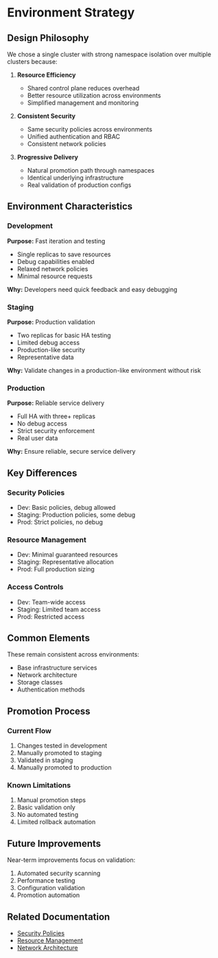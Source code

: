 # Environment Strategy

## Design Philosophy

We chose a single cluster with strong namespace isolation over multiple clusters because:

1. **Resource Efficiency**

   - Shared control plane reduces overhead
   - Better resource utilization across environments
   - Simplified management and monitoring

2. **Consistent Security**

   - Same security policies across environments
   - Unified authentication and RBAC
   - Consistent network policies

3. **Progressive Delivery**
   - Natural promotion path through namespaces
   - Identical underlying infrastructure
   - Real validation of production configs

## Environment Characteristics

### Development

**Purpose:** Fast iteration and testing

- Single replicas to save resources
- Debug capabilities enabled
- Relaxed network policies
- Minimal resource requests

**Why:** Developers need quick feedback and easy debugging

### Staging

**Purpose:** Production validation

- Two replicas for basic HA testing
- Limited debug access
- Production-like security
- Representative data

**Why:** Validate changes in a production-like environment without risk

### Production

**Purpose:** Reliable service delivery

- Full HA with three+ replicas
- No debug access
- Strict security enforcement
- Real user data

**Why:** Ensure reliable, secure service delivery

## Key Differences

### Security Policies

- Dev: Basic policies, debug allowed
- Staging: Production policies, some debug
- Prod: Strict policies, no debug

### Resource Management

- Dev: Minimal guaranteed resources
- Staging: Representative allocation
- Prod: Full production sizing

### Access Controls

- Dev: Team-wide access
- Staging: Limited team access
- Prod: Restricted access

## Common Elements

These remain consistent across environments:

- Base infrastructure services
- Network architecture
- Storage classes
- Authentication methods

## Promotion Process

### Current Flow

1. Changes tested in development
2. Manually promoted to staging
3. Validated in staging
4. Manually promoted to production

### Known Limitations

1. Manual promotion steps
2. Basic validation only
3. No automated testing
4. Limited rollback automation

## Future Improvements

Near-term improvements focus on validation:

1. Automated security scanning
2. Performance testing
3. Configuration validation
4. Promotion automation

## Related Documentation

- [Security Policies](../security/policies.md)
- [Resource Management](../best-practices/resources.md)
- [Network Architecture](../networking/overview.md)
